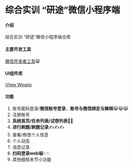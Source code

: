 # 综合实训 “研途”微信小程序端

#### 介绍
综合实训 “研途”微信小程序端仓库

#### 主要开发工具
[微信开发者工具](https://developers.weixin.qq.com/miniprogram/dev/devtools/devtools.html)😸

#### UI组件库

[iView Weapp](http://inmap.talkingdata.com/wx/index_prod.html)

#### 功能
1. 账号密码登录/**微信账号登录**，**账号与微信绑定与解绑**😹😹😹
2. 注册账号
3. **系统首页/任务列表/试卷列表**📖📖
4. **进行刷题/刷题记录**✍️✍️✍️
5. 查看/修改个人信息
6. 个人动态
7. 消息记录
8. **扫码登录web端**✨✨
9. 其他细枝末节小功能